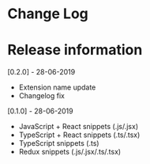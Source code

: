 # Change Log

# Release information

[0.2.0] - 28-06-2019

- Extension name update
- Changelog fix

[0.1.0] - 28-06-2019

- JavaScript + React snippets (.js/.jsx)
- TypeScript + React snippets (.ts/.tsx)
- TypeScript snippets (.ts)
- Redux snippets (.js/.jsx/.ts/.tsx)
